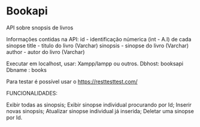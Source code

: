# Bookapi

API sobre snopsis de livros

Informações contidas na API:
id - identificação númerica (int - A.I) de cada sinopse
title - titulo do livro (Varchar)
sinopsis - sinopse do livro (Varchar)
author - autor do livro (Varchar)



Executar em localhost, usar:
Xampp/lampp ou outros.
Dbhost: booksapi
Dbname : books

Para testar é possível usar o https://resttesttest.com/


FUNCIONALIDADES:

Exibir todas as sinopsis;
Exibir sinopse individual procurando por Id;
Inserir novas sinopsis;
Atualizar sinopse individual já inserida;
Deletar uma sinopse por Id.
